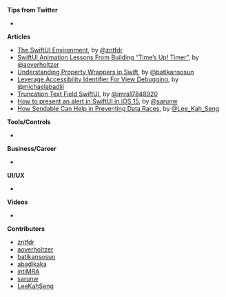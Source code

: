 **Tips from Twitter**

*

**Articles**

* [The SwiftUI Environment](https://www.fivestars.blog/articles/swiftui-environment-propagation/), by [@zntfdr](https://twitter.com/zntfdr)
* [SwiftUI Animation Lessons From Building “Time’s Up! Timer”](https://blog.overdesigned.net/posts/2021-09-29-swiftui-animation-tricks/), by [@aoverholtzer](https://twitter.com/aoverholtzer)
* [Understanding Property Wrappers in Swift](https://batikansosun.medium.com/understanding-property-wrappers-in-swift-267e3f22ea9b), by [@batikansosun](https://twitter.com/batikansosun)
* [Leverage Accessibility Identifier For View Debugging](https://michaelabadi.com/articles/debugging-with-accessibility-swiftui/), by [@michaelabadiii](https://twitter.com/michaelabadiii)
* [Truncation Text Field SwiftUI](https://www.linkedin.com/pulse/truncation-tex-field-swiftui-inti-albuquerque), by [@imra17848920](https://twitter.com/imra17848920)
* [How to present an alert in SwiftUI in iOS 15](https://sarunw.com/posts/how-to-present-alert-in-swiftui-ios15/), by [@sarunw](https://twitter.com/sarunw)
* [How Sendable Can Help in Preventing Data Races](https://swiftsenpai.com/swift/sendable-prevent-data-races/), by [@Lee_Kah_Seng](https://twitter.com/Lee_Kah_Seng)


**Tools/Controls**

* 

**Business/Career**

* 

**UI/UX**

* 

**Videos**

* 

**Contributors**

* [zntfdr](https://github.com/zntfdr)
* [aoverholtzer](https://github.com/aoverholtzer)
* [batikansosun](https://github.com/batikansosun)
* [abadikaka](https://github.com/abadikaka)
* [intiMRA](https://github.com/intiMRA)
* [sarunw](https://github.com/sarunw)
* [LeeKahSeng](https://github.com/LeeKahSeng)
